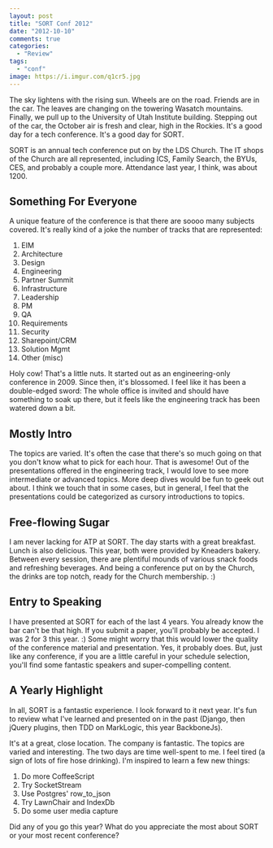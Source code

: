 ```yaml
---
layout: post
title: "SORT Conf 2012"
date: "2012-10-10"
comments: true
categories:
  - "Review"
tags:
  - "conf"
image: https://i.imgur.com/q1cr5.jpg
---
```


The sky lightens with the rising sun.  Wheels are on the road.  Friends are in the car.  The leaves are changing on the towering Wasatch mountains.  Finally, we pull up to the University of Utah Institute building.  Stepping out of the car, the October air is fresh and clear, high in the Rockies.  It's a good day for a tech conference.  It's a good day for SORT.

<!--more-->

SORT is an annual tech conference put on by the LDS Church.  The IT shops of the Church are all represented, including ICS, Family Search, the BYUs, CES, and probably a couple more.  Attendance last year, I think, was about 1200.

## Something For Everyone

A unique feature of the conference is that there are soooo many subjects covered.  It's really kind of a joke the number of tracks that are represented:

1. EIM
2. Architecture
3. Design
4. Engineering
5. Partner Summit
6. Infrastructure
7. Leadership
8. PM
9. QA
10. Requirements
11. Security
12. Sharepoint/CRM
13. Solution Mgmt
14. Other (misc)

Holy cow!  That's a little nuts.  It started out as an engineering-only conference in 2009.  Since then, it's blossomed.  I feel like it has been a double-edged sword:  The whole office is invited and should have something to soak up there, but it feels like the engineering track has been watered down a bit.

## Mostly Intro

The topics are varied.  It's often the case that there's so much going on that you don't know what to pick for each hour.  That is awesome!  Out of the presentations offered in the engineering track, I would love to see more intermediate or advanced topics.  More deep dives would be fun to geek out about.  I think we touch that in some cases, but in general, I feel that the presentations could be categorized as cursory introductions to topics.

## Free-flowing Sugar

I am never lacking for ATP at SORT.  The day starts with a great breakfast.  Lunch is also delicious.  This year, both were provided by Kneaders bakery.  Between every session, there are plentiful mounds of various snack foods and refreshing beverages.  And being a conference put on by the Church, the drinks are top notch, ready for the Church membership. :)

## Entry to Speaking

I have presented at SORT for each of the last 4 years.  You already know the bar can't be that high.  If you submit a paper, you'll probably be accepted.  I was 2 for 3 this year. :)  Some might worry that this would lower the quality of the conference material and presentation.  Yes, it probably does.  But, just like any conference, if you are a little careful in your schedule selection, you'll find some fantastic speakers and super-compelling content.

## A Yearly Highlight

In all, SORT is a fantastic experience.  I look forward to it next year.  It's fun to review what I've learned and presented on in the past (Django, then jQuery plugins, then TDD on MarkLogic, this year BackboneJs).

It's at a great, close location.  The company is fantastic.  The topics are varied and interesting.  The two days are time well-spent to me.  I feel tired (a sign of lots of fire hose drinking).  I'm inspired to learn a few new things:

1. Do more CoffeeScript
2. Try SocketStream
3. Use Postgres' row_to_json
4. Try LawnChair and IndexDb
5. Do some user media capture

Did any of you go this year?  What do you appreciate the most about SORT or your most recent conference?
